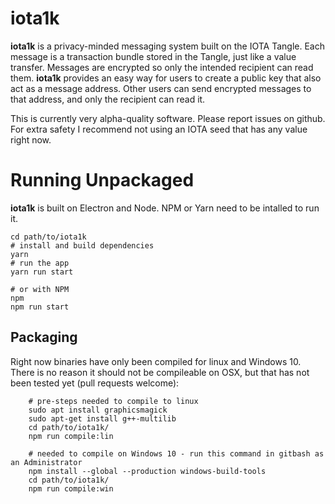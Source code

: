 # iota1k

**iota1k** is a privacy-minded messaging system built on the IOTA Tangle. Each message is a transaction bundle stored in the Tangle, just like a value transfer. Messages are encrypted so only the intended recipient can read them. **iota1k** provides an easy way for users to create a public key that also act as a message address. Other users can send encrypted messages to that address, and only the recipient can read it.

This is currently very alpha-quality software. Please report issues on github. For extra safety I recommend not using an IOTA seed that has any value right now.


# Running Unpackaged

**iota1k** is built on Electron and Node. NPM or Yarn need to be intalled to run it.
```
cd path/to/iota1k
# install and build dependencies
yarn
# run the app
yarn run start

# or with NPM 
npm
npm run start
```

## Packaging

Right now binaries have only been compiled for linux and Windows 10. There is no reason it should not be compileable on OSX, but that has not been tested yet (pull requests welcome):
```
    # pre-steps needed to compile to linux
    sudo apt install graphicsmagick
    sudo apt-get install g++-multilib
    cd path/to/iota1k/
    npm run compile:lin

    # needed to compile on Windows 10 - run this command in gitbash as an Administrator
    npm install --global --production windows-build-tools
    cd path/to/iota1k/
    npm run compile:win

```

